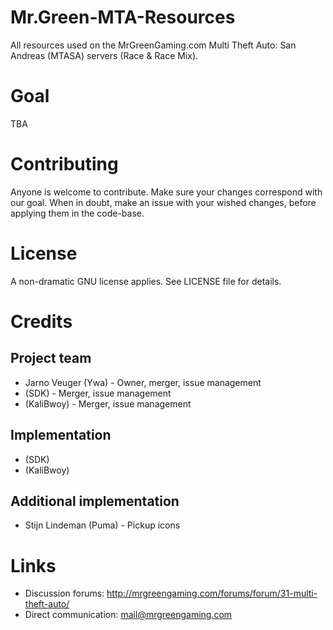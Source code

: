 # Mr.Green-MTA-Resources
All resources used on the MrGreenGaming.com Multi Theft Auto: San Andreas (MTASA) servers (Race &amp; Race Mix).

# Goal
TBA

# Contributing
Anyone is welcome to contribute. Make sure your changes correspond with our goal. When in doubt, make an issue with your wished changes, before applying them in the code-base.

# License
A non-dramatic GNU license applies. See LICENSE file for details.

# Credits
## Project team
* Jarno Veuger (Ywa) - Owner, merger, issue management
* (SDK) - Merger, issue management
* (KaliBwoy) - Merger, issue management

## Implementation
* (SDK)
* (KaliBwoy)

## Additional implementation
* Stijn Lindeman (Puma) - Pickup icons

# Links
* Discussion forums: http://mrgreengaming.com/forums/forum/31-multi-theft-auto/
* Direct communication: mail@mrgreengaming.com
